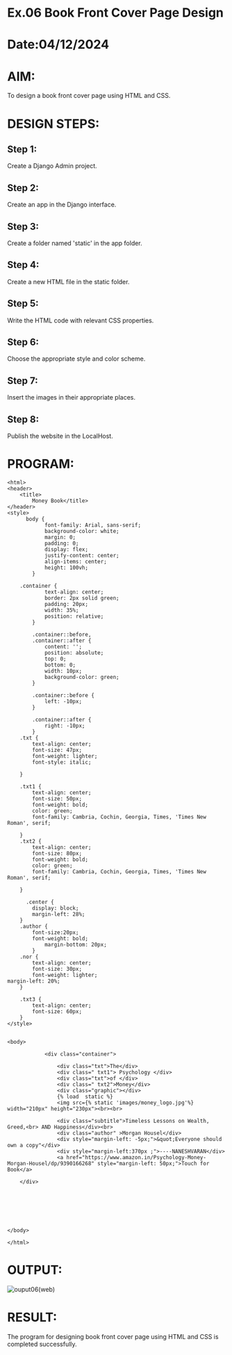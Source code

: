 # Ex.06 Book Front Cover Page Design
# Date:04/12/2024
# AIM:
To design a book front cover page using HTML and CSS.

# DESIGN STEPS:
## Step 1:
Create a Django Admin project.

## Step 2:
Create an app in the Django interface.

## Step 3:
Create a folder named 'static' in the app folder.

## Step 4:
Create a new HTML file in the static folder.

## Step 5:
Write the HTML code with relevant CSS properties.

## Step 6:
Choose the appropriate style and color scheme.

## Step 7:
Insert the images in their appropriate places.

## Step 8:
Publish the website in the LocalHost.

# PROGRAM:
```
<html>
<header>
    <title>
        Money Book</title>
</header>
<style>
      body {
            font-family: Arial, sans-serif;
            background-color: white;
            margin: 0;
            padding: 0;
            display: flex;
            justify-content: center;
            align-items: center;
            height: 100vh;
        }

    .container {
            text-align: center;
            border: 2px solid green;
            padding: 20px;
            width: 35%;
            position: relative;
        }

        .container::before,
        .container::after {
            content: '';
            position: absolute;
            top: 0;
            bottom: 0;
            width: 10px;
            background-color: green;
        }

        .container::before {
            left: -10px;
        }

        .container::after {
            right: -10px;
        }
    .txt {
        text-align: center;
        font-size: 47px;
        font-weight: lighter;
        font-style: italic;
        
    }

    .txt1 {
        text-align: center;
        font-size: 50px;
        font-weight: bold;
        color: green;
        font-family: Cambria, Cochin, Georgia, Times, 'Times New Roman', serif;
        
    }
    .txt2 {
        text-align: center;
        font-size: 80px;
        font-weight: bold;
        color: green;
        font-family: Cambria, Cochin, Georgia, Times, 'Times New Roman', serif;
        
    }

      .center {
        display: block;
        margin-left: 28%;
    }
    .author {
        font-size:20px;
        font-weight: bold;
            margin-bottom: 20px;
        }
    .nor {
        text-align: center;
        font-size: 30px;
        font-weight: lighter;
margin-left: 20%;
    }

    .txt3 {
        text-align: center;
        font-size: 60px;
    }
</style>


<body>
  
            <div class="container">
               
                <div class="txt">The</div>
                <div class=" txt1"> Psychology </div>
                <div class="txt">of </div>
                <div class=" txt2">Money</div>
                <div class="graphic"></div>
                {% load  static %}
                <img src={% static 'images/money_logo.jpg'%} width="210px" height="230px"><br><br>
                
                <div class="subtitle">Timeless Lessons on Wealth, Greed,<br> AND Happiness</div><br>
                <div class="author" >Morgan Housel</div>
                <div style="margin-left: -5px;">&quot;Everyone should own a copy"</div>
                <div style="margin-left:370px ;">----NANESHVARAN</div>
                <a href="https://www.amazon.in/Psychology-Money-Morgan-Housel/dp/9390166268" style="margin-left: 50px;">Touch for Book</a> 
        
    </div>







</body>

</html>
```
# OUTPUT:
![ouput06(web)](https://github.com/user-attachments/assets/a93cb5b8-aa79-4e86-8cff-83b663ec27c8)


# RESULT:
The program for designing book front cover page using HTML and CSS is completed successfully.

